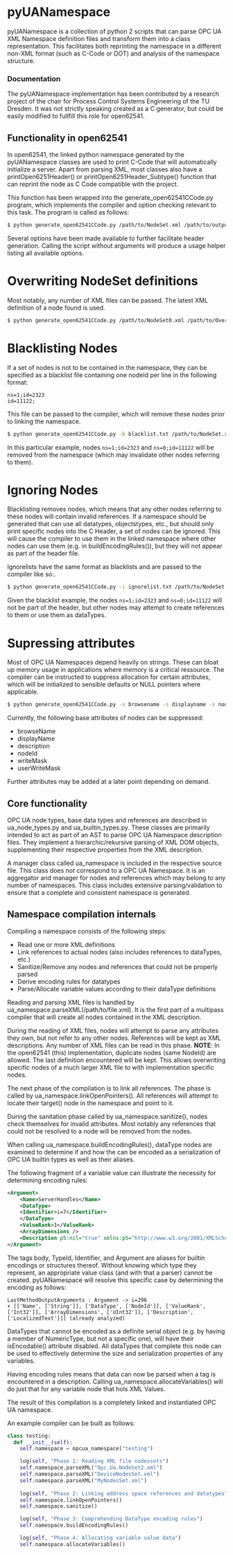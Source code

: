 pyUANamespace
=============

pyUANamespace is a collection of python 2 scripts that can parse OPC UA XML Namespace definition files and transform them into a class representation. This facilitates both reprinting the namespace in a different non-XML format (such as C-Code or DOT) and analysis of the namespace structure.



### Documentation

The pyUANamespace implementation has been contributed by a research project of the chair for Process Control Systems Engineering of the TU Dresden. It was not strictly speaking created as a C generator, but could be easily modified to fullfill this role for open62541.

## Functionality in open62541

In open62541, the linked python namespace generated by the pyUANamespace classes are used to print C-Code that will automatically initialize a server. Apart from parsing XML, most classes also have a printOpen6251Header() or printOpen6251Header_Subtype() function that can reprint the node as C Code compatible with the project.

This function has been wrapped into the generate_open62541CCode.py program, which implements the compiler and option checking relevant to this task. The program is called as follows:

```bash
$ python generate_open62541CCode.py /path/to/NodeSet.xml /path/to/outputfile.c
```

Several options have been made available to further facilitate header generation. Calling the script without arguments will produce a usage helper listing all available options.

# Overwriting NodeSet definitions

Most notably, any number of XML files can be passed. The latest XML definition of a node found is used.

```bash
$ python generate_open62541CCode.py /path/to/NodeSet0.xml /path/to/OverwriteNodeSet0.xml /path/to/outputfile.c
```

# Blacklisting Nodes

If a set of nodes is not to be contained in the namespace, they can be specified as a blacklist file containing one nodeId per line in the following format:

```
ns=1;id=2323
id=11122;
```

This file can be passed to the compiler, which will remove these nodes prior to linking the namespace.

```bash
$ python generate_open62541CCode.py -b blacklist.txt /path/to/NodeSet.xml /path/to/outputfile.c
```

In this particular example, nodes `ns=1;id=2323` and `ns=0;id=11122` will be removed from the namespace (which may invalidate other nodes referring to them).

# Ignoring Nodes

Blacklisting removes nodes, which means that any other nodes referring to these nodes will contain invalid references. If a namespace should be generated that can use all datatypes, objectstypes, etc., but should only print specific nodes into the C Header, a set of nodes can be ignored. This will cause the compiler to use them in the linked namespace where other nodes can use them (e.g. in buildEncodingRules()), but they will not appear as part of the header file.

Ignorelists have the same format as blacklists and are passed to the compiler like so:.

```bash
$ python generate_open62541CCode.py -i ignorelist.txt /path/to/NodeSet.xml /path/to/outputfile.c
```

Given the blacklist example, the nodes `ns=1;id=2323` and `ns=0;id=11122` will not be part of the header, but other nodes may attempt to create references to them or use them as dataTypes.

# Supressing attributes

Most of OPC UA Namespaces depend heavily on strings. These can bloat up memory usage in applications where memory is a critical ressource. The compiler can be instructed to suppress allocation for certain attributes, which will be initialized to sensible defaults or NULL pointers where applicable.

```bash
$ python generate_open62541CCode.py -s browsename -s displayname -s nodeid /path/to/NodeSet.xml /path/to/outputfile.c
```

Currently, the following base attributes of nodes can be suppressed:
- browseName
- displayName
- description
- nodeId
- writeMask
- userWriteMask

Further attributes may be added at a later point depending on demand.

## Core functionality

OPC UA node types, base data types and references are described in ua_node_types.py and ua_builtin_types.py. These classes are primarily intended to act as part of an AST to parse OPC UA Namespace description files. They implement a hierarchic/rekursive parsing of XML DOM objects, supplementing their respective properties from the XML description.

A manager class called ua_namespace is included in the respective source file. This class does _not_ correspond to a OPC UA Namespace. It is an aggregator and manager for nodes and references which may belong to any number of namespaces. This class includes extensive parsing/validation to ensure that a complete and consistent namespace is generated.

## Namespace compilation internals

Compiling a namespace consists of the following steps:
- Read one or more XML definitions
- Link references to actual nodes (also includes references to dataTypes, etc.)
- Sanitize/Remove any nodes and references that could not be properly parsed
- Derive encoding rules for datatypes
- Parse/Allocate variable values according to their dataType definitions


Reading and parsing XML files is handled by ua_namespace.parseXML(/path/to/file.xml). It is the first part of a multipass compiler that will create all nodes contained in the XML description. 

During the reading of XML files, nodes will attempt to parse any attributes they own, but not refer to any other nodes. References will be kept as XML descriptions. Any number of XML files can be read in this phase. __NOTE__: In the open62541 (this) implementation, duplicate nodes (same NodeId) are allowed. The last definition encountered will be kept. This allows overwriting specific nodes of a much larger XML file to with implementation specific nodes.

The next phase of the compilation is to link all references. The phase is called by ua_namespace.linkOpenPointers(). All references will attempt to locate their target() node in the namespace and point to it.

During the sanitation phase called by ua_namespace.sanitize(), nodes check themselves for invalid attributes. Most notably any references that could not be resolved to a node will be removed from the nodes.

When calling ua_namespace.buildEncodingRules(), dataType nodes are examined to determine if and how the can be encoded as a serialization of OPC UA builtin types as well as their aliases. 

The following fragment of a variable value can illustrate the necessity for determining encoding rules:
```xml
<Argument>
    <Name>ServerHandles</Name>
    <DataType>
    <Identifier>i=7</Identifier>
    </DataType>
    <ValueRank>1</ValueRank>
    <ArrayDimensions />
    <Description p5:nil="true" xmlns:p5="http://www.w3.org/2001/XMLSchema-instance" />
</Argument>
```
The tags body, TypeId, Identifier, and Argument are aliases for builtin encodings or structures thereof. Without knowing which type they represent, an appropriate value class (and with that a parser) cannot be created. pyUANamespace will resolve this specific case by determining the encoding as follows:
```
LastMethodOutputArguments : Argument -> i=296
+ [['Name', ['String']], ['DataType', ['NodeId']], ['ValueRank', ['Int32']], ['ArrayDimensions', ['UInt32']], ['Description', ['LocalizedText']]] (already analyzed)

```

DataTypes that cannot be encoded as a definite serial object (e.g. by having a member of NumericType, but not a specific one), will have their isEncodable() attribute disabled. All dataTypes that complete this node can be used to effectively determine the size and serialization properties of any variables.

Having encoding rules means that data can now be parsed when a <Value> tag is encountered in a description. Calling ua_namespace.allocateVariables() will do just that for any variable node that hols XML Values. 

The result of this compilation is a completely linked and instantiated OPC UA namespace.

An example compiler can be built as follows:
```python
class testing:
  def __init__(self):
    self.namespace = opcua_namespace("testing")

    log(self, "Phase 1: Reading XML file nodessets")
    self.namespace.parseXML("Opc.Ua.NodeSet2.xml")
    self.namespace.parseXML("DeviceNodesSet.xml")
    self.namespace.parseXML("MyNodesSet.xml")
    
    log(self, "Phase 2: Linking address space references and datatypes")
    self.namespace.linkOpenPointers()
    self.namespace.sanitize()

    log(self, "Phase 3: Comprehending DataType encoding rules")
    self.namespace.buildEncodingRules()

    log(self, "Phase 4: Allocating variable value data")
    self.namespace.allocateVariables()
```
